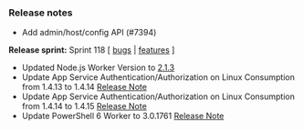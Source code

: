 ### Release notes
<!-- Please add your release notes in the following format:
- My change description (#PR)
-->
- Add admin/host/config API (#7394)

**Release sprint:** Sprint 118
[ [bugs](https://github.com/Azure/azure-functions-host/issues?q=is%3Aissue+milestone%3A%22Functions+Sprint+<successiveSprint>%22+label%3Abug+is%3Aclosed) | [features](https://github.com/Azure/azure-functions-host/issues?q=is%3Aissue+milestone%3A%22Functions+Sprint+<successiveSprint>%22+label%3Afeature+is%3Aclosed) ]
- Updated Node.js Worker Version to [2.1.3](https://github.com/Azure/azure-functions-nodejs-worker/releases/tag/v2.1.3)
- Update App Service Authentication/Authorization on Linux Consumption from 1.4.13 to 1.4.14 [Release Note](https://github.com/Azure/app-service-announcements/issues/358)
- Update App Service Authentication/Authorization on Linux Consumption from 1.4.14 to 1.4.15 [Release Note](https://github.com/Azure/app-service-announcements/issues/360)
- Update PowerShell 6 Worker to 3.0.1761 [Release Note](https://github.com/Azure/azure-functions-powershell-worker/releases/tag/v3.0.1761)
